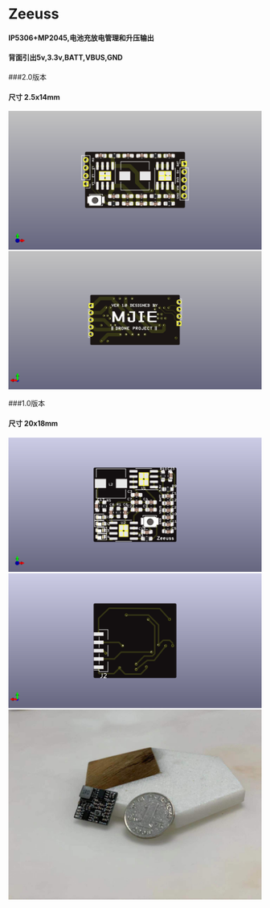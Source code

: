 # Zeeuss
>

#### IP5306+MP2045,电池充放电管理和升压输出
#### 背面引出5v,3.3v,BATT,VBUS,GND

###2.0版本
#### 尺寸 2.5x14mm
![](Image/pcb_front_v2.png)
![](Image/pcb_back_v2.png)

###1.0版本
#### 尺寸 20x18mm
![](Image/pcb_front_v1.png)
![](Image/pcb_back_v1.png)
![](Image/image_v1.png)